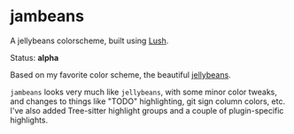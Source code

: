 # jambeans
A jellybeans colorscheme, built using [Lush](https://github.com/rktjmp/lush.nvim).

Status: **alpha**

Based on my favorite color scheme, the beautiful [jellybeans](https://github.com/nanotech/jellybeans.vim).

`jambeans` looks very much like `jellybeans`, with some minor color tweaks, and
changes to things like "TODO" highlighting, git sign column colors, etc.
I've also added Tree-sitter highlight groups and a couple of plugin-specific
highlights.
